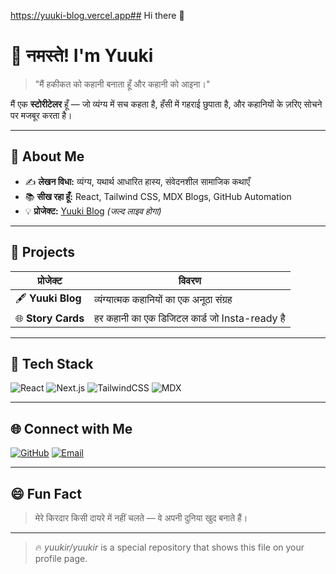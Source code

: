 https://yuuki-blog.vercel.app## Hi there 👋

<!--
**yuukir/yuukir** is a ✨ _special_ ✨ repository because its `README.md` (this file) appears on your GitHub profile.

Here are some ideas to get you started:

- 🔭 I’m currently working on ...
- 🌱 I’m currently learning ...
- 👯 I’m looking to collaborate on ...
- 🤔 I’m looking for help with ...
- 💬 Ask me about ...
- 📫 How to reach me: ...
- 😄 Pronouns: ...
- ⚡ Fun fact: ...
-->
# 🙏 नमस्ते! I'm Yuuki

> "मैं हकीकत को कहानी बनाता हूँ और कहानी को आइना।"

मैं एक **स्टोरीटेलर** हूँ — जो व्यंग्य में सच कहता है, हँसी में गहराई छुपाता है, और कहानियों के ज़रिए सोचने पर मजबूर करता है।

---

## 🧭 About Me

- ✍️ **लेखन विधा:** व्यंग्य, यथार्थ आधारित हास्य, संवेदनशील सामाजिक कथाएँ
- 📚 **सीख रहा हूँ:** React, Tailwind CSS, MDX Blogs, GitHub Automation
- 💡 **प्रोजेक्ट:** [Yuuki Blog](https://yuuki-blog.vercel.app) *(जल्द लाइव होगा)*

---

## 💼 Projects

| प्रोजेक्ट | विवरण |
|----------|--------|
| 🖋️ **Yuuki Blog** | व्यंग्यात्मक कहानियों का एक अनूठा संग्रह |
| 🌐 **Story Cards** | हर कहानी का एक डिजिटल कार्ड जो Insta-ready है |

---

## 🔧 Tech Stack

![React](https://img.shields.io/badge/-React-61DAFB?logo=react&logoColor=black)
![Next.js](https://img.shields.io/badge/-Next.js-000?logo=next.js)
![TailwindCSS](https://img.shields.io/badge/-Tailwind-38B2AC?logo=tailwind-css)
![MDX](https://img.shields.io/badge/-MDX-white?logo=mdx&logoColor=black)

---

## 🌐 Connect with Me

[![GitHub](https://img.shields.io/badge/GitHub-yuukir-181717?logo=github)](https://github.com/yuukir)
[![Email](https://img.shields.io/badge/Email-yuuki%40example.com-blue)](mailto:yuuki@example.com)

---

## 😄 Fun Fact

> मेरे किरदार किसी दायरे में नहीं चलते — वे अपनी दुनिया खुद बनाते हैं।

---

> 🔥 *yuukir/yuukir* is a special repository that shows this file on your profile page.
